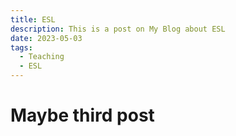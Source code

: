 ```yaml
---
title: ESL
description: This is a post on My Blog about ESL
date: 2023-05-03
tags:
  - Teaching
  - ESL
---
```


# Maybe third post